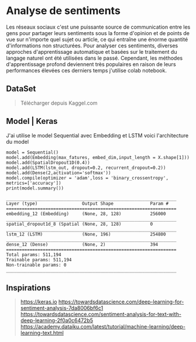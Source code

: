 # Analyse de sentiments 

Les réseaux sociaux c'est une puissante source de communication entre les gens pour partager leurs sentiments sous la forme d'opinion et de points de vue sur n'importe quel sujet ou article, ce qui entraîne une énorme quantité d'informations non structurées. Pour analyser ces sentiments, diverses approches d'apprentissage automatique et basées sur le traitement du langage naturel ont été utilisées dans le passé. Cependant, les méthodes d'apprentissage profond deviennent très populaires en raison de leurs performances élevées ces derniers temps j'utilise colab notebook.

## DataSet 

 > Télécharger depuis Kaggel.com
 
## Model | Keras
 
 J'ai utilise le model Sequential avec Embedding et LSTM voici l'architecture du model 
 
 ```
 model = Sequential()
model.add(Embedding(max_fatures, embed_dim,input_length = X.shape[1]))
model.add(SpatialDropout1D(0.4))
model.add(LSTM(lstm_out, dropout=0.2, recurrent_dropout=0.2))
model.add(Dense(2,activation='softmax'))
model.compile(optimizer = 'adam',loss = 'binary_crossentropy', metrics=['accuracy'])
print(model.summary())

_________________________________________________________________
Layer (type)                 Output Shape              Param #   
=================================================================
embedding_12 (Embedding)     (None, 28, 128)           256000    
_________________________________________________________________
spatial_dropout1d_8 (Spatial (None, 28, 128)           0         
_________________________________________________________________
lstm_12 (LSTM)               (None, 196)               254800    
_________________________________________________________________
dense_12 (Dense)             (None, 2)                 394       
=================================================================
Total params: 511,194
Trainable params: 511,194
Non-trainable params: 0
_________________________________________________________________
 ```
 
 ## Inspirations
 
 > https://keras.io
 > https://towardsdatascience.com/deep-learning-for-sentiment-analysis-7da8006bf6c1
 > https://towardsdatascience.com/sentiment-analysis-for-text-with-deep-learning-2f0a0c6472b5
 > https://academy.dataiku.com/latest/tutorial/machine-learning/deep-learning-text.html

